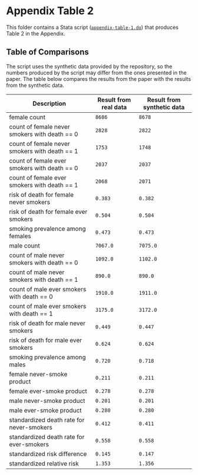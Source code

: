 # Appendix Table 2

This folder contains a Stata script ([`appendix-table-1.do`](./appendix-table-1.do)) that produces Table 2 in the Appendix.

## Table of Comparisons

The script uses the synthetic data provided by the repository, so the numbers produced by the script may differ from the ones presented in the paper. The table below compares the results from the paper with the results from the synthetic data.

| Description                                   | Result from real data | Result from synthetic data |
| --------------------------------------------- | --------------------- | -------------------------- |
| female count                                  | `8686`                | `8678`                     |
| count of female never smokers with death == 0 | `2828`                | `2822`                     |
| count of female never smokers with death == 1 | `1753`                | `1748`                     |
| count of female ever smokers with death == 0  | `2037`                | `2037`                     |
| count of female ever smokers with death == 1  | `2068`                | `2071`                     |
| risk of death for female never smokers        | `0.383`               | `0.382`                    |
| risk of death for female ever smokers         | `0.504`               | `0.504`                    |
| smoking prevalence among females              | `0.473`               | `0.473`                    |
| male count                                    | `7067.0`              | `7075.0`                   |
| count of male never smokers with death == 0   | `1092.0`              | `1102.0`                   |
| count of male never smokers with death == 1   | `890.0`               | `890.0`                    |
| count of male ever smokers with death == 0    | `1910.0`              | `1911.0`                   |
| count of male ever smokers with death == 1    | `3175.0`              | `3172.0`                   |
| risk of death for male never smokers          | `0.449`               | `0.447`                    |
| risk of death for male ever smokers           | `0.624`               | `0.624`                    |
| smoking prevalence among males                | `0.720`               | `0.718`                    |
| female never-smoke product                    | `0.211`               | `0.211`                    |
| female ever-smoke product                     | `0.278`               | `0.278`                    |
| male never-smoke product                      | `0.201`               | `0.201`                    |
| male ever-smoke product                       | `0.280`               | `0.280`                    |
| standardized death rate for never-smokers     | `0.412`               | `0.411`                    |
| standardized death rate for ever-smokers      | `0.558`               | `0.558`                    |
| standardized risk difference                  | `0.145`               | `0.147`                    |
| standardized relative risk                    | `1.353`               | `1.356`                    |
